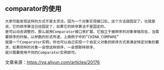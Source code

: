 ## comparator的使用
    大家可能发现这样的方式不是太灵活，因为一个对象实现接口后，这个方法就固定了。也就是说，它的排序算法已经固定了，如果它的排序算法不是固定的，
    是可以动态调整的，那么就用Comparator接口来扩展，它独立于被排序的对象单独存在，当需要排序的时候，以参数的形式传递，上面例子中的“CHINA_COMPARE”
    就是一个Comparator实例。你也可以自己实现一个自定义对象的排序方式来满足特定对象的要求，如果同样的对象一会想这样排序，一会想那样排序，
    就只需要使用不同的Comparator实例即可。


文章来源：https://yq.aliyun.com/articles/20176